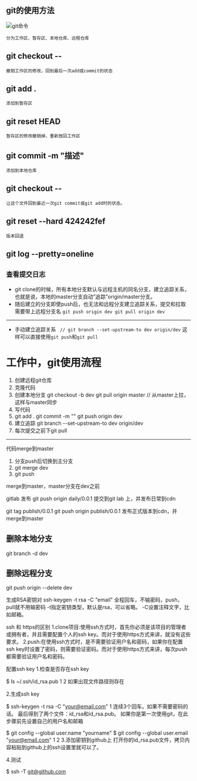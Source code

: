 ## git的使用方法

 ![git命令](http://www.ruanyifeng.com/blogimg/asset/2014/bg2014061202.jpg)

    分为工作区、暂存区、本地仓库、远程仓库

## git checkout -- <file name>
`
    撤销工作区的修改，回到最后一次add或commit的状态
`
## git add .
`
    添加到暂存区
`
## git reset HEAD <filr name>
`
    暂存区的修改撤销掉，重新放回工作区
`
## git commit -m "描述"
`
    添加到本地仓库
`
## git checkout -- <file name>
`
    让这个文件回到最近一次git commit或git add时的状态。
`
## git reset --hard 424242fef
`
    版本回退
`
## git log --pretty=oneline
`
    查看提交日志
`
----

* git clone的时候，所有本地分支默认与远程主机的同名分支，建立追踪关系，也就是说，本地的master分支自动”追踪”origin/master分支。
* 随后建立的分支即使push后，也无法和远程分支建立追踪关系，提交和拉取需要带上远程分支名
`
    git push origin dev
    git pull origin dev
`
---
* 手动建立追踪关系
`  // git branch --set-upstream-to dev origin/dev
`
这样可以直接使用`git push`和`git pull`

# 工作中，git使用流程

1. 创建远程git仓库
2. 克隆代码
3. 创建本地分支 git checkout -b dev   git pull origin master // 从master上拉，这样与master同步
4. 写代码
5. git add .  git commit -m "" git push origin dev
6. 建立追踪 git branch --set-upstream-to dev origin/dev
7. 每次提交之前下git pull

----
代码merge到master
1. 分支push后切换到主分支
2. git merge dev
3. git push

merge到master，master分支在dev之前


gitlab 发布
git push origin daily/0.0.1
提交到git lab 上，并发布日常到cdn 


git tag publish/0.0.1
git push origin publish/0.0.1
发布正式版本到cdn，并merge到master 

## 删除本地分支
git branch -d dev

## 删除远程分支
git push origin --delete dev



生成RSA密钥对 
ssh-keygen -t rsa -C "email" 全程回车，不输密码，push，pull就不用输密码
-t指定密钥类型，默认是rsa，可以省略。 
-C设置注释文字，比如邮箱。 

ssh 和 https的区别
1.clone项目:使用ssh方式时，首先你必须是该项目的管理者或拥有者，并且需要配置个人的ssh key。而对于使用https方式来讲，就没有这些要求。
2.push:在使用ssh方式时，是不需要验证用户名和密码，如果你在配置ssh key时设置了密码，则需要验证密码。而对于使用https方式来讲，每次push都需要验证用户名和密码。

配置ssh key
1.检查是否存在ssh key

$ ls ~/.ssh/id_rsa.pub
1
2
如果出现文件路径则存在

2.生成ssh key

$ ssh-keygen -t rsa -C "your@email.com"
1
连续3个回车。如果不需要密码的话。 
最后得到了两个文件：id_rsa和id_rsa.pub。 
如果你是第一次使用git，在此步骤前先设置自己的用户名和邮箱

$ git config --global user.name "yourname"
$ git config --global user.email "your@email.com"
1
2
3.添加密钥到github上 
打开你的id_rsa.pub文件，拷贝内容粘贴到github上的ssh设置里就可以了。

4.测试

$ ssh -T git@github.com